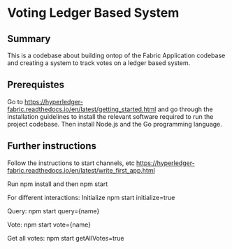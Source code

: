 # Voting Ledger Based System

## Summary

This is a codebase about building ontop of the Fabric Application codebase and creating a system to track votes on a ledger based system.

## Prerequistes

Go to https://hyperledger-fabric.readthedocs.io/en/latest/getting_started.html and go through the installation guidelines to install the relevant software required to run the project codebase. Then install Node.js and the Go programming language.

## Further instructions

Follow the instructions to start channels, etc
https://hyperledger-fabric.readthedocs.io/en/latest/write_first_app.html

Run npm install and then npm start

For different interactions:
Initialize
npm start initialize=true

Query:
npm start query={name}

Vote:
npm start vote={name}

Get all votes:
npm start getAllVotes=true


